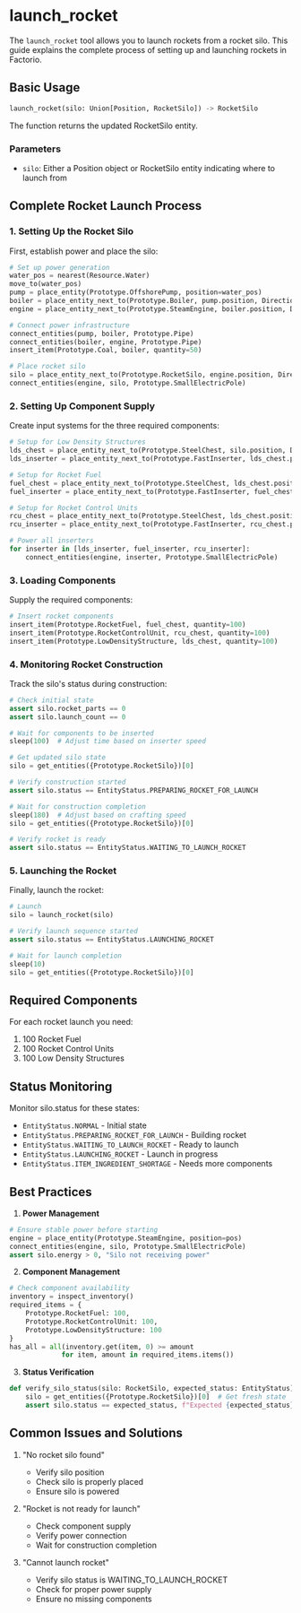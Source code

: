 # launch_rocket

The `launch_rocket` tool allows you to launch rockets from a rocket silo. This guide explains the complete process of setting up and launching rockets in Factorio.

## Basic Usage

```python
launch_rocket(silo: Union[Position, RocketSilo]) -> RocketSilo
```

The function returns the updated RocketSilo entity.

### Parameters
- `silo`: Either a Position object or RocketSilo entity indicating where to launch from

## Complete Rocket Launch Process

### 1. Setting Up the Rocket Silo

First, establish power and place the silo:
```python
# Set up power generation
water_pos = nearest(Resource.Water)
move_to(water_pos)
pump = place_entity(Prototype.OffshorePump, position=water_pos)
boiler = place_entity_next_to(Prototype.Boiler, pump.position, Direction.DOWN, spacing=5)
engine = place_entity_next_to(Prototype.SteamEngine, boiler.position, Direction.DOWN, spacing=5)

# Connect power infrastructure
connect_entities(pump, boiler, Prototype.Pipe)
connect_entities(boiler, engine, Prototype.Pipe)
insert_item(Prototype.Coal, boiler, quantity=50)

# Place rocket silo
silo = place_entity_next_to(Prototype.RocketSilo, engine.position, Direction.RIGHT, spacing=5)
connect_entities(engine, silo, Prototype.SmallElectricPole)
```

### 2. Setting Up Component Supply

Create input systems for the three required components:
```python
# Setup for Low Density Structures
lds_chest = place_entity_next_to(Prototype.SteelChest, silo.position, Direction.LEFT, spacing=1)
lds_inserter = place_entity_next_to(Prototype.FastInserter, lds_chest.position, Direction.RIGHT)

# Setup for Rocket Fuel
fuel_chest = place_entity_next_to(Prototype.SteelChest, lds_chest.position, Direction.DOWN, spacing=2)
fuel_inserter = place_entity_next_to(Prototype.FastInserter, fuel_chest.position, Direction.RIGHT)

# Setup for Rocket Control Units
rcu_chest = place_entity_next_to(Prototype.SteelChest, lds_chest.position, Direction.UP, spacing=2)
rcu_inserter = place_entity_next_to(Prototype.FastInserter, rcu_chest.position, Direction.RIGHT)

# Power all inserters
for inserter in [lds_inserter, fuel_inserter, rcu_inserter]:
    connect_entities(engine, inserter, Prototype.SmallElectricPole)
```

### 3. Loading Components

Supply the required components:
```python
# Insert rocket components
insert_item(Prototype.RocketFuel, fuel_chest, quantity=100)
insert_item(Prototype.RocketControlUnit, rcu_chest, quantity=100)
insert_item(Prototype.LowDensityStructure, lds_chest, quantity=100)
```

### 4. Monitoring Rocket Construction

Track the silo's status during construction:
```python
# Check initial state
assert silo.rocket_parts == 0
assert silo.launch_count == 0

# Wait for components to be inserted
sleep(100)  # Adjust time based on inserter speed

# Get updated silo state
silo = get_entities({Prototype.RocketSilo})[0]

# Verify construction started
assert silo.status == EntityStatus.PREPARING_ROCKET_FOR_LAUNCH

# Wait for construction completion
sleep(180)  # Adjust based on crafting speed
silo = get_entities({Prototype.RocketSilo})[0]

# Verify rocket is ready
assert silo.status == EntityStatus.WAITING_TO_LAUNCH_ROCKET
```

### 5. Launching the Rocket

Finally, launch the rocket:
```python
# Launch
silo = launch_rocket(silo)

# Verify launch sequence started
assert silo.status == EntityStatus.LAUNCHING_ROCKET

# Wait for launch completion
sleep(10)
silo = get_entities({Prototype.RocketSilo})[0]
```

## Required Components

For each rocket launch you need:
1. 100 Rocket Fuel
2. 100 Rocket Control Units
3. 100 Low Density Structures

## Status Monitoring

Monitor silo.status for these states:
- `EntityStatus.NORMAL` - Initial state
- `EntityStatus.PREPARING_ROCKET_FOR_LAUNCH` - Building rocket
- `EntityStatus.WAITING_TO_LAUNCH_ROCKET` - Ready to launch
- `EntityStatus.LAUNCHING_ROCKET` - Launch in progress
- `EntityStatus.ITEM_INGREDIENT_SHORTAGE` - Needs more components

## Best Practices

1. **Power Management**
```python
# Ensure stable power before starting
engine = place_entity(Prototype.SteamEngine, position=pos)
connect_entities(engine, silo, Prototype.SmallElectricPole)
assert silo.energy > 0, "Silo not receiving power"
```

2. **Component Management**
```python
# Check component availability
inventory = inspect_inventory()
required_items = {
    Prototype.RocketFuel: 100,
    Prototype.RocketControlUnit: 100,
    Prototype.LowDensityStructure: 100
}
has_all = all(inventory.get(item, 0) >= amount 
             for item, amount in required_items.items())
```

3. **Status Verification**
```python
def verify_silo_status(silo: RocketSilo, expected_status: EntityStatus):
    silo = get_entities({Prototype.RocketSilo})[0]  # Get fresh state
    assert silo.status == expected_status, f"Expected {expected_status}, got {silo.status}"
```

## Common Issues and Solutions

1. "No rocket silo found"
   - Verify silo position
   - Check silo is properly placed
   - Ensure silo is powered

2. "Rocket is not ready for launch"
   - Check component supply
   - Verify power connection
   - Wait for construction completion

3. "Cannot launch rocket"
   - Verify silo status is WAITING_TO_LAUNCH_ROCKET
   - Check for proper power supply
   - Ensure no missing components
